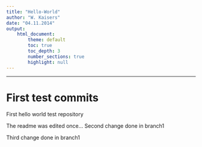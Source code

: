 ```yaml
---
title: "Hello-World"
author: "W. Kaisers"
date: "04.11.2014"
output:
    html_document:
        theme: default
        toc: true
        toc_depth: 3
        number_sections: true
        highlight: null
---
```



--------------------------------------------------------------------------------

<!--- --------------------------------------------------------------------- --->
# First test commits
<!--- --------------------------------------------------------------------- --->

First hello world test repository

The readme was edited once...
Second change done in branch1

Third change done in branch1

